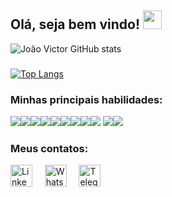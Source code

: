 ## Olá, seja bem vindo! <img src="https://raw.githubusercontent.com/Quadrified/Quadrified/master/assets/wave.gif" width="30px" />

![João Victor GitHub stats](https://github-readme-stats.vercel.app/api?username=joaovmf&show_icons=true&theme=tokyonight) 
###
[![Top Langs](https://github-readme-stats.vercel.app/api/top-langs/?username=joaovmf&theme=tokyonight)](https://github.com/joaovmf/github-readme-stats)



### Minhas principais habilidades:

<img src = "https://img.shields.io/badge/-Flutter-000000?style=flat&logo=flutter&logoColor=FFFFFF"><img src="https://img.shields.io/badge/-ReactJS-000000?style=flat&logo=react&logoColor=00c8ff"><img src="https://img.shields.io/badge/-JavaScript-eed718?style=flat&logo=javascript&logoColor=ffffff"><img src="https://img.shields.io/badge/-Node.js-3C873A?style=flat&logo=Node.js&logoColor=white"><img src="https://img.shields.io/badge/-Bootstrap-563D7C?style=flat&logo=bootstrap&logoColor=white"><img src = "https://img.shields.io/badge/-HTML5-E34F26?style=flat&logo=html5&logoColor=white"><img src = "https://img.shields.io/badge/-CSS3-1572B6?style=flat&logo=css3&logoColor=white"><img src="https://img.shields.io/badge/-MongoDB-4DB33D?style=flat&logo=mongodb&logoColor=FFFFFF"><img src="http://img.shields.io/badge/-Java-F89820?style=flat&logo=java&logoColor=white"> <img src="http://img.shields.io/badge/-Git-F1502F?style=flat&logo=git&logoColor=FFFFFF"><img src="http://img.shields.io/badge/-Github-000000?style=flat&logo=github&logoColor=FFFFFF">


### Meus contatos: 
<a href="https://www.linkedin.com/in/joão-victor-de-medeiros"><img src="https://github.com/Quadrified/Quadrified/blob/master/assets/social_media_svgs/linkedin-round.svg" width="35px" alt="LinkedIn"></a> &nbsp; &nbsp;
<a href="https://api.whatsapp.com/send?phone=+5581987992501"><img src="https://github.com/Quadrified/Quadrified/blob/master/assets/social_media_svgs/whatsapp-round.svg" width="35px" alt="Whatsapp"></a> &nbsp; &nbsp;
<a href="https://t.me/joaovictormedeiros"><img src="https://github.com/Quadrified/Quadrified/blob/master/assets/social_media_svgs/telegram-round.svg" width="35px" alt="Telegram"></a> &nbsp; &nbsp;


